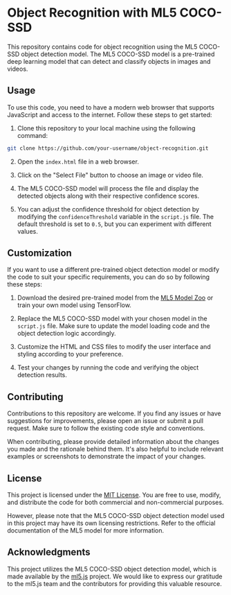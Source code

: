 # Object Recognition with ML5 COCO-SSD

This repository contains code for object recognition using the ML5 COCO-SSD object detection model. The ML5 COCO-SSD model is a pre-trained deep learning model that can detect and classify objects in images and videos.

## Usage

To use this code, you need to have a modern web browser that supports JavaScript and access to the internet. Follow these steps to get started:

1. Clone this repository to your local machine using the following command:

```bash
git clone https://github.com/your-username/object-recognition.git
```

2. Open the `index.html` file in a web browser.

3. Click on the "Select File" button to choose an image or video file.

4. The ML5 COCO-SSD model will process the file and display the detected objects along with their respective confidence scores.

5. You can adjust the confidence threshold for object detection by modifying the `confidenceThreshold` variable in the `script.js` file. The default threshold is set to `0.5`, but you can experiment with different values.

## Customization

If you want to use a different pre-trained object detection model or modify the code to suit your specific requirements, you can do so by following these steps:

1. Download the desired pre-trained model from the [ML5 Model Zoo](https://ml5js.org/docs/quick-start#loading-pre-trained-models) or train your own model using TensorFlow.

2. Replace the ML5 COCO-SSD model with your chosen model in the `script.js` file. Make sure to update the model loading code and the object detection logic accordingly.

3. Customize the HTML and CSS files to modify the user interface and styling according to your preference.

4. Test your changes by running the code and verifying the object detection results.

## Contributing

Contributions to this repository are welcome. If you find any issues or have suggestions for improvements, please open an issue or submit a pull request. Make sure to follow the existing code style and conventions.

When contributing, please provide detailed information about the changes you made and the rationale behind them. It's also helpful to include relevant examples or screenshots to demonstrate the impact of your changes.

## License

This project is licensed under the [MIT License](LICENSE). You are free to use, modify, and distribute the code for both commercial and non-commercial purposes.

However, please note that the ML5 COCO-SSD object detection model used in this project may have its own licensing restrictions. Refer to the official documentation of the ML5 model for more information.

## Acknowledgments

This project utilizes the ML5 COCO-SSD object detection model, which is made available by the [ml5.js](https://ml5js.org/) project. We would like to express our gratitude to the ml5.js team and the contributors for providing this valuable resource.

